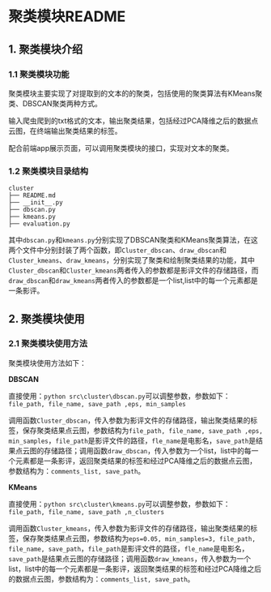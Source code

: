 # 聚类模块README
## 1. 聚类模块介绍
### 1.1 聚类模块功能
聚类模块主要实现了对提取到的文本的的聚类，包括使用的聚类算法有KMeans聚类、DBSCAN聚类两种方式。

输入爬虫爬到的txt格式的文本，输出聚类结果，包括经过PCA降维之后的数据点云图，在终端输出聚类结果的标签。

配合前端app展示页面，可以调用聚类模块的接口，实现对文本的聚类。

### 1.2 聚类模块目录结构
```
cluster
├── README.md
├── __init__.py
├── dbscan.py
├── kmeans.py
├── evaluation.py
```
其中`dbscan.py`和`kmeans.py`分别实现了DBSCAN聚类和KMeans聚类算法，在这两个文件中分别封装了两个函数，即`Cluster_dbscan`、`draw_dbscan`和`Cluster_kmeans`、`draw_kmeans`，分别实现了聚类和绘制聚类结果的功能，其中`Cluster_dbscan`和`Cluster_kmeans`两者传入的参数都是影评文件的存储路径，而`draw_dbscan`和`draw_kmeans`两者传入的参数都是一个list,list中的每一个元素都是一条影评。


## 2. 聚类模块使用
### 2.1 聚类模块使用方法
聚类模块使用方法如下：

**DBSCAN**


直接使用：```python src\cluster\dbscan.py```可以调整参数，参数如下：```file_path, file_name, save_path ,eps, min_samples```

调用函数```Cluster_dbscan```，传入参数为影评文件的存储路径，输出聚类结果的标签，保存聚类结果点云图，参数结构为```file_path, file_name, save_path ,eps, min_samples```，```file_path```是影评文件的路径，```fle_name```是电影名，```save_path```是结果点云图的存储路径；调用函数```draw_dbscan```，传入参数为一个list，list中的每一个元素都是一条影评，返回聚类结果的标签和经过PCA降维之后的数据点云图，参数结构为：```comments_list, save_path```。

**KMeans**


直接使用：```python src\cluster\kmeans.py```可以调整参数，参数如下：```file_path, file_name, save_path ,n_clusters```

调用函数```Cluster_kmeans```，传入参数为影评文件的存储路径，输出聚类结果的标签，保存聚类结果点云图，参数结构为```eps=0.05, min_samples=3, file_path, file_name, save_path```，```file_path```是影评文件的路径，```fle_name```是电影名，```save_path```是结果点云图的存储路径；调用函数```draw_kmeans```，传入参数为一个list，list中的每一个元素都是一条影评，返回聚类结果的标签和经过PCA降维之后的数据点云图，参数结构为：```comments_list, save_path```。



